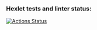 ### Hexlet tests and linter status:
[![Actions Status](https://github.com/Pansherskiy/python-project-49/workflows/hexlet-check/badge.svg)](https://github.com/Pansherskiy/python-project-49/actions)